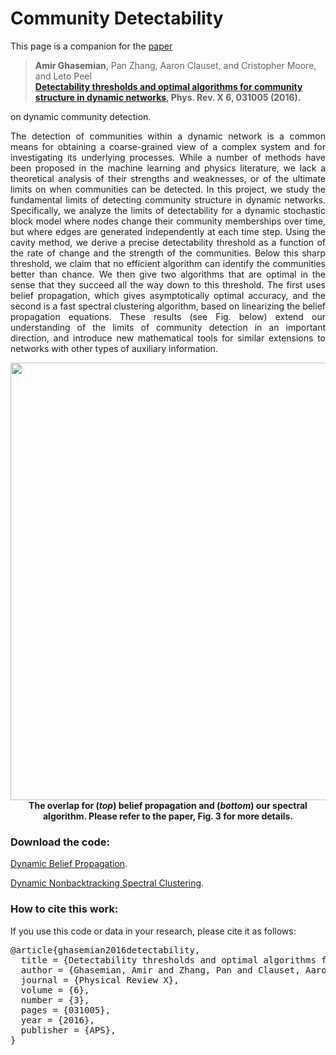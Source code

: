 # Community Detectability

<p align="justify">This page is a companion for the <a href="https://journals.aps.org/prx/abstract/10.1103/PhysRevX.6.031005" target="_blank">paper</a> 	

> <b>Amir Ghasemian</b>, Pan Zhang, Aaron Clauset, and Cristopher Moore, and Leto Peel
> <br><b><a href="https://journals.aps.org/prx/abstract/10.1103/PhysRevX.6.031005" target="_blank">Detectability thresholds and optimal algorithms for community structure in dynamic networks</a>, Phys. Rev. X 6, 031005 (2016). </b>

on dynamic community detection.</p>


<p align="justify">The detection of communities within a dynamic network is a common means for obtaining a coarse-grained view of a complex system and for investigating its underlying processes. While a number of methods have been proposed in the machine learning and physics literature, we lack a theoretical analysis of their strengths and weaknesses, or of the ultimate limits on when communities can be detected. In this project, we study the fundamental limits of detecting community structure in dynamic networks. Specifically, we analyze the limits of detectability for a dynamic stochastic block model where nodes change their community memberships over time, but where edges are generated independently at each time step. Using the cavity method, we derive a precise detectability threshold as a function of the rate of change and the strength of the communities. Below this sharp threshold, we claim that no efficient algorithm can identify the communities better than chance. We then give two algorithms that are optimal in the sense that they succeed all the way down to this threshold. The first uses belief propagation, which gives asymptotically optimal accuracy, and the second is a fast spectral clustering algorithm, based on linearizing the belief propagation equations. These results (see Fig. below) extend our understanding of the limits of community detection in an important direction, and introduce new mathematical tools for similar extensions to networks with other types of auxiliary information.</p>

<p align="center">
<img src ="./Images/Fig_overlap_epsilon_eta_hres_v1.jpg" width=700><br>
<b>The overlap for (<em>top</em>) belief propagation and (<em>bottom</em>) our spectral algorithm. Please refer to the paper, Fig. 3 for more details.</b>
</p>


### Download the code:
<p align="left">
<a href="./Code/DynamicBeliefPropagation/DBP_AG.py">Dynamic Belief Propagation</a>.</p>
<p align="left">
<a href="./Code/DynamicSpectralClustering/dsbm_temporal_spatial_dog3_finalAG.m">Dynamic Nonbacktracking Spectral Clustering</a>.</p>


### How to cite this work:
<p>If you use this code or data in your research, please cite it as follows:</p>
<pre>
@article{ghasemian2016detectability,
  title = {Detectability thresholds and optimal algorithms for community structure in dynamic networks},
  author = {Ghasemian, Amir and Zhang, Pan and Clauset, Aaron and Moore, Cristopher and Peel, Leto},
  journal = {Physical Review X},
  volume = {6},
  number = {3},
  pages = {031005},
  year = {2016},
  publisher = {APS},
}
</pre>
